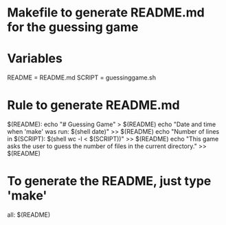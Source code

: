 # Makefile to generate README.md for the guessing game

# Variables
README = README.md
SCRIPT = guessinggame.sh

# Rule to generate README.md
$(README): 
	echo "# Guessing Game" > $(README)
	echo "Date and time when 'make' was run: $(shell date)" >> $(README)
	echo "Number of lines in $(SCRIPT): $(shell wc -l < $(SCRIPT))" >> $(README)
	echo "This game asks the user to guess the number of files in the current directory." >> $(README)

# To generate the README, just type 'make'
all: $(README)
